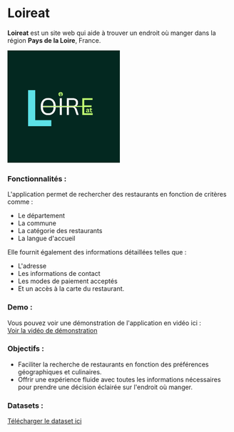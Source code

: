 # Loireat
**Loireat** est un site web qui aide à trouver un endroit où manger dans la région **Pays de la Loire**, France.

<img src="https://raw.githubusercontent.com/marktr11/Loireat/master/www/Logo_Loi%20(1).png" alt="Texte alternatif de l'image" width="50%" />



### Fonctionnalités :
L'application permet de rechercher des restaurants en fonction de critères comme :
- Le département
- La commune
- La catégorie des restaurants
- La langue d'accueil

Elle fournit également des informations détaillées telles que :
- L'adresse
- Les informations de contact
- Les modes de paiement acceptés
- Et un accès à la carte du restaurant.

### Demo :
Vous pouvez voir une démonstration de l'application en vidéo ici :  
[Voir la vidéo de démonstration](https://github.com/marktr11/Loireat/blob/master/www/Screen%20Recording%202025-02-16%20105643.mp4)

### Objectifs :
- Faciliter la recherche de restaurants en fonction des préférences géographiques et culinaires.
- Offrir une expérience fluide avec toutes les informations nécessaires pour prendre une décision éclairée sur l'endroit où manger.

### Datasets :
[Télécharger le dataset ici](https://github.com/marktr11/Loireat/blob/master/RestaurantPaysdelaLoire.csv)

